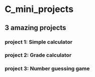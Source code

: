 # C_mini_projects
## 3 amazing projects 
### project 1: Simple calculator 

### project 2: Grade calculator 



### project 3: Number guessing game

